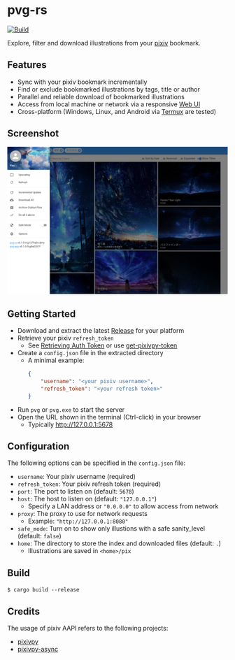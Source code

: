 # pvg-rs

[![Build](https://github.com/karin0/pvg-rs/actions/workflows/build.yml/badge.svg)](https://github.com/karin0/pvg-rs/actions/workflows/build.yml)

Explore, filter and download illustrations from your [pixiv](https://www.pixiv.net/) bookmark.

## Features

- Sync with your pixiv bookmark incrementally
- Find or exclude bookmarked illustrations by tags, title or author
- Parallel and reliable download of bookmarked illustrations
- Access from local machine or network via a responsive [Web UI](https://github.com/karin0/pvg-app)
- Cross-platform (Windows, Linux, and Android via [Termux](https://termux.com/) are tested)

## Screenshot

![Screenshot](assets/screenshot.jpg)

## Getting Started

- Download and extract the latest [Release](https://github.com/karin0/pvg-rs/releases) for your platform
- Retrieve your pixiv `refresh_token`
  - See [Retrieving Auth Token](https://gist.github.com/ZipFile/c9ebedb224406f4f11845ab700124362) or use [get-pixivpy-token](https://github.com/eggplants/get-pixivpy-token)
- Create a `config.json` file in the extracted directory
  - A minimal example:
    ```json
    {
        "username": "<your pixiv username>",
        "refresh_token": "<your refresh token>"
    }
    ```
- Run `pvg` or `pvg.exe` to start the server
- Open the URL shown in the terminal (Ctrl-click) in your browser
  - Typically http://127.0.0.1:5678

## Configuration

The following options can be specified in the `config.json` file:

- `username`: Your pixiv username (required)
- `refresh_token`: Your pixiv refresh token (required)
- `port`: The port to listen on (default: `5678`)
- `host`: The host to listen on (default: `"127.0.0.1"`)
  - Specify a LAN address or `"0.0.0.0"` to allow access from network
- `proxy`: The proxy to use for network requests
  - Example: `"http://127.0.0.1:8080"`
- `safe_mode`: Turn on to show only illustions with a safe sanity_level (default: `false`)
- `home`: The directory to store the index and downloaded files (default: `.`)
  - Illustrations are saved in `<home>/pix`

## Build

```console
$ cargo build --release
```

## Credits

The usage of pixiv AAPI refers to the following projects:

- [pixivpy](https://github.com/upbit/pixivpy)
- [pixivpy-async](https://github.com/Mikubill/pixivpy-async)
